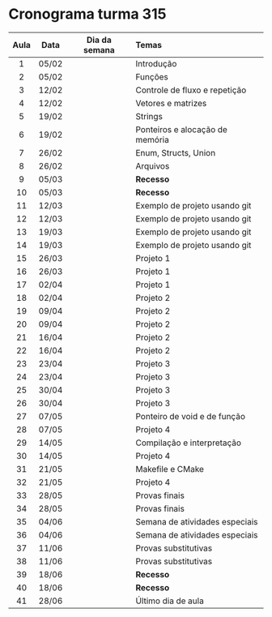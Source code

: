 # Cronograma turma 315

| **Aula** | **Data** | **Dia da semana** | **Temas**                       |
|:--------:|:--------:|-------------------|:--------------------------------|
|     1    |   05/02  |                   | Introdução                      |
|     2    |   05/02  |                   | Funções                         |
|     3    |   12/02  |                   | Controle de fluxo e repetição   |
|     4    |   12/02  |                   | Vetores e matrizes              |
|     5    |   19/02  |                   | Strings                         |
|     6    |   19/02  |                   | Ponteiros e alocação de memória |
|     7    |   26/02  |                   | Enum, Structs, Union            |
|     8    |   26/02  |                   | Arquivos                        |
|     9    |   05/03  |                   | **Recesso**                     |
|    10    |   05/03  |                   | **Recesso**                     |
|    11    |   12/03  |                   | Exemplo de projeto usando git   |
|    12    |   12/03  |                   | Exemplo de projeto usando git   |
|    13    |   19/03  |                   | Exemplo de projeto usando git   |
|    14    |   19/03  |                   | Exemplo de projeto usando git   |
|    15    |   26/03  |                   | Projeto 1                       |
|    16    |   26/03  |                   | Projeto 1                       |
|    17    |   02/04  |                   | Projeto 1                       |
|    18    |   02/04  |                   | Projeto 2                       |
|    19    |   09/04  |                   | Projeto 2                       |
|    20    |   09/04  |                   | Projeto 2                       |
|    21    |   16/04  |                   | Projeto 2                       |
|    22    |   16/04  |                   | Projeto 2                       |
|    23    |   23/04  |                   | Projeto 3                       |
|    24    |   23/04  |                   | Projeto 3                       |
|    25    |   30/04  |                   | Projeto 3                       |
|    26    |   30/04  |                   | Projeto 3                       |
|    27    |   07/05  |                   | Ponteiro de void e de função    |
|    28    |   07/05  |                   | Projeto 4                       |
|    29    |   14/05  |                   | Compilação e interpretação      |
|    30    |   14/05  |                   | Projeto 4                       |
|    31    |   21/05  |                   | Makefile e CMake                |
|    32    |   21/05  |                   | Projeto 4                       |
|    33    |   28/05  |                   | Provas finais                   |
|    34    |   28/05  |                   | Provas finais                   |
|    35    |   04/06  |                   | Semana de atividades especiais  |
|    36    |   04/06  |                   | Semana de atividades especiais  |
|    37    |   11/06  |                   | Provas substitutivas            |
|    38    |   11/06  |                   | Provas substitutivas            |
|    39    |   18/06  |                   | **Recesso**                     |
|    40    |   18/06  |                   | **Recesso**                     |
|    41    |   28/06  |                   | Último dia de aula              |
